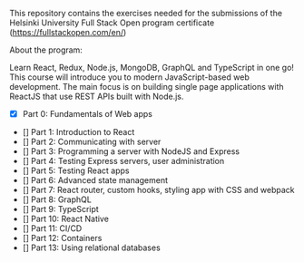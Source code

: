 This repository contains the exercises needed for the submissions of the Helsinki University Full Stack Open program certificate (https://fullstackopen.com/en/)

About the program:

Learn React, Redux, Node.js, MongoDB, GraphQL and TypeScript in one go! This course will introduce you to modern JavaScript-based web development. The main focus is on building single page applications with ReactJS that use REST APIs built with Node.js.

- [x] Part 0: Fundamentals of Web apps
- [] Part 1: Introduction to React
- [] Part 2: Communicating with server
- [] Part 3: Programming a server with NodeJS and Express
- [] Part 4: Testing Express servers, user administration
- [] Part 5: Testing React apps
- [] Part 6: Advanced state management
- [] Part 7: React router, custom hooks, styling app with CSS and webpack
- [] Part 8: GraphQL
- [] Part 9: TypeScript
- [] Part 10: React Native
- [] Part 11: CI/CD
- [] Part 12: Containers
- [] Part 13: Using relational databases
